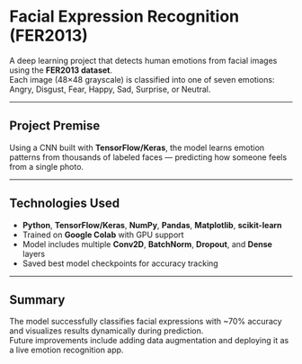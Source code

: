 # Facial Expression Recognition (FER2013)

A deep learning project that detects human emotions from facial images using the **FER2013 dataset**.  
Each image (48×48 grayscale) is classified into one of seven emotions: Angry, Disgust, Fear, Happy, Sad, Surprise, or Neutral.

---

## Project Premise
Using a CNN built with **TensorFlow/Keras**, the model learns emotion patterns from thousands of labeled faces — predicting how someone feels from a single photo.

---

## Technologies Used
- **Python**, **TensorFlow/Keras**, **NumPy**, **Pandas**, **Matplotlib**, **scikit-learn**
- Trained on **Google Colab** with GPU support  
- Model includes multiple **Conv2D**, **BatchNorm**, **Dropout**, and **Dense** layers  
- Saved best model checkpoints for accuracy tracking  

---

## Summary
The model successfully classifies facial expressions with ~70% accuracy and visualizes results dynamically during prediction.  
Future improvements include adding data augmentation and deploying it as a live emotion recognition app.
